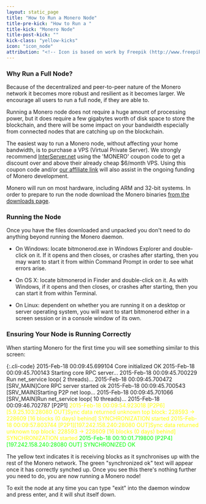 ```yaml
---
layout: static_page
title: "How to Run a Monero Node"
title-pre-kick: "How to Run a "
title-kick: "Monero Node"
title-post-kick: ""
kick-class: "yellow-kicks"
icon: "icon_node"
attribution: "<!-- Icon is based on work by Freepik (http://www.freepik.com) and is licensed under Creative Commons BY 3.0 -->"
---
```


### Why Run a Full Node?

Because of the decentralized and peer-to-peer nature of the Monero network it becomes more robust and resilient as it becomes larger. We encourage all users to run a full node, if they are able to.

Running a Monero node does not require a huge amount of processing power, but it does require a few gigabytes worth of disk space to store the blockchain, and there will be some impact on your bandwidth especially from connected nodes that are catching up on the blockchain.

The easiest way to run a Monero node, without affecting your home bandwidth, is to purchase a VPS (Virtual Private Server). We strongly recommend [InterServer.net](https://interserver.net/dock/vps-231552.html) using the 'MONERO' coupon code to get a discount over and above their already cheap $6/month VPS. Using this coupon code and/or [our affiliate link](https://interserver.net/dock/vps-231552.html) will also assist in the ongoing funding of Monero development.

Monero will run on most hardware, including ARM and 32-bit systems. In order to prepare to run the node download the Monero binaries [from the downloads page](/downloads).

### Running the Node

Once you have the files downloaded and unpacked you don't need to do anything beyond running the Monero daemon.

- On Windows: locate bitmonerod.exe in Windows Explorer and double-click on it. If it opens and then closes, or crashes after starting, then you may want to start it from within Command Prompt in order to see what errors arise.

- On OS X: locate bitmonerod in Finder and double-click on it. As with Windows, if it opens and then closes, or crashes after starting, then you can start it from within Terminal.

- On Linux: dependent on whether you are running it on a desktop or server operating system, you will want to start bitmonerod either in a screen session or in a console window of its own.

### Ensuring Your Node is Running Correctly

When starting Monero for the first time you will see something similar to this screen:

{:.cli-code}
2015-Feb-18 00:09:45.699104 Core initialized OK
2015-Feb-18 00:09:45.700143 Starting core RPC server\.\.\.
2015-Feb-18 00:09:45.700229 Run net_service loop( 2 threads)\.\.\.
2015-Feb-18 00:09:45.700472 [SRV_MAIN]Core RPC server started ok
2015-Feb-18 00:09:45.700543 [SRV_MAIN]Starting P2P net loop\.\.\.
2015-Feb-18 00:09:45.701066 [SRV_MAIN]Run net_service loop( 10 threads)\.\.\.
2015-Feb-18 00:09:46.702787 [P2P1]
<span style="color: yellow;">2015-Feb-18 00:09:54.923018 [P2P6][5.9.25.103:28080 OUT]Sync data returned unknown top block: 228593 -> 228609 [16 blocks (0 days) behind]
SYNCHRONIZATION started
2015-Feb-18 00:09:57.803744 [P2P1][197.242.158.240:28080 OUT]Sync data returned unknown top block: 228593 -> 228609 [16 blocks (0 days) behind]
SYNCHRONIZATION started</span>
<span style="color: lime;">2015-Feb-18 00:10:01.719800 [P2P4][197.242.158.240:28080 OUT] SYNCHRONIZED OK</span>

The yellow text indicates it is receiving blocks as it synchronises up with the rest of the Monero network. The green "synchronized ok" text will appear once it has correctly synched up. Once you see this there's nothing further you need to do, you are now running a Monero node!

To exit the node at any time you can type "exit" into the daemon window and press enter, and it will shut itself down.